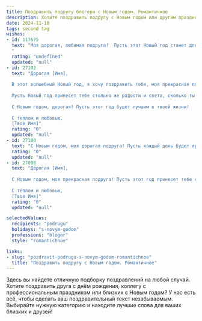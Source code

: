 ```yaml
---
title: Поздравить подругу блогера с Новым годом. Романтичное
description: Хотите поздравить подругу с Новым годом или другим праздником? Наш ИИ создаст незабываемое поздравление, а вы обязательно выделитесь среди других.  
date: 2024-11-10
tags: second tag
wishes:
- id: 117675
  text: "Моя дорогая, любимая подруга!  Пусть этот Новый год станет для тебя началом волшебной сказки, исполнит все твои самые заветные желания и принесёт вдохновение для новых, ярких и невероятных блогерских проектов!  Пусть каждый твой пост сияет, как праздничная елка, а каждый подписчик чувствует твою искренность и теплоту.  Я желаю тебе любви, счастья, которое будет ярче самых красочных фото, и невероятных успехов, которые затмят любое достижение! С Новым годом!
  "
  rating: "undefined"
  updated: "null"
- id: 27102
  text: "Дорогая [Имя],
  
  В этот волшебный Новый год, я хочу поздравить тебя, моя прекрасная подруга, с невероятным праздником, который наполняет сердца всех надеждой и радостью. Ты, как блогер, каждый день даришь миру свою энергию, творчество и вдохновение. Пусть каждый новый день будет наполнен яркими идеями и успехами, которые ты заслуживаешь.
  
  Пусть Новый год принесет тебе столько же радости и света, сколько ты даришь другим. Желаю, чтобы все твои мечты обернулись реальностью, а каждый день был наполнен любовью, здоровьем и благополучием.
  
  С Новым годом, дорогая! Пусть этот год будет лучшим в твоей жизни!
  
  С теплом и любовью,
  [Твое Имя]"
  rating: "0"
  updated: "null"
- id: 27100
  text: "С Новым годом, моя дорогая подруга! Пусть каждый день будет ярким и вдохновляющим, как твои блоги. Пусть любовь и творчество будут сопровождать тебя в каждом твоем начинании. Желаю, чтобы этот год принес тебе не только успех и признание, но и море радости и тепла в душе. Счастья, здоровья и творческих побед в новом году!"
  rating: "0"
  updated: "null"
- id: 27098
  text: "Дорогая [Имя],
  
  С Новым годом, моя прекрасная подруга! Пусть этот год принесет тебе не только миллионы просмотров и новых подписчиков, но и море романтики и вдохновения. Пусть каждый твой день будет ярче, а каждое твое видео – лучше. Ты – звезда, и я с нетерпением жду, что еще ты приготовила для нас в этом году. Счастья, здоровья и успехов во всем!
  
  С теплом и любовью,
  [Твое Имя]"
  rating: "0"
  updated: "null"

selectedValues:
  recipients: "podrugu"
  holidays: "s-novym-godom"
  professions: "bloger"
  style: "romantichnoe"

links:
- slug: "pozdravit-podrugu-s-novym-godom-romantichnoe"
  title: "Поздравить подругу с Новым годом. Романтичное"
---
```


Здесь вы найдете отличную подборку поздравлений на любой случай. 
Хотите поздравить друга с днём рождения, коллегу с профессиональным праздником или близких с Новым годом? У нас есть всё, чтобы сделать ваш поздравительный текст незабываемым. Выбирайте нужную категорию и находите лучшие слова для ваших близких и друзей!
